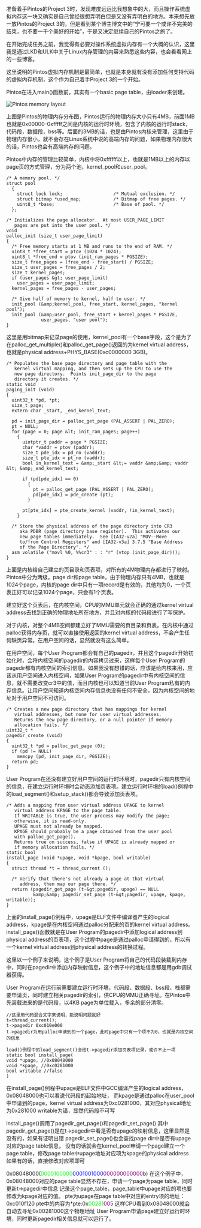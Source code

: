 <!---
title:: Pintos虚拟内存机制初探
date:: 2015-02-05 21:08
categories:: 系统与网络
tags:: c, pintos, thread
-->

准备着手Pintos的Project 3时，发现难度远远比我想象中的大，而且操作系统虚拟内存这一块又确实是自己曾经很想弄明白但是又没有弄明白的地方。本来想先放一放Pintos的Project 3的，但是看到某个博主博文中的“宁可要一个或许不完美的结束，也不要一千个美好的开始”，于是又决定继续自己的Pintos之旅了。

在开始完成任务之前，我觉得有必要对操作系统虚拟内存有一个大概的认识，这里我是通过LKD和ULK中关于Linux内存管理的内容来熟悉这些内容，也会看看网上的一些博客。

这里说明的Pintos虚拟内存机制是最简单，也就是本身就有没有添加任何支持代码的虚拟内存机制，这个作为自己着手Project 3的一个开始。

Pintos在进入main()函数前，其实有一个basic page table，由loader来创建。

![Pintos memory layout](../img/pintos-mem-layout.png)

上图是Pintos的物理内存分布图，Pintos运行的物理内存大小只有4MB，前面1MB也就是0x00000-0xfffff之间是内核的运行时环境，包含了内核的运行时stack，代码段，数据段，bss等。后面的3MB的话，也是由Pintos内核来管理，这里由于物理内存很小，就不会存在Linux系统中说的高端内存的问题，如果物理内存很大的话，Pintos也会有高端内存的问题。

Pintos中内存的管理比较简单，内核中将0xffffff以上，也就是1MB以上的内存以page页的方式管理，分为两个池，kernel_pool和user_pool。
````
/* A memory pool. */
struct pool
  {
    struct lock lock;                   /* Mutual exclusion. */
    struct bitmap *used_map;            /* Bitmap of free pages. */
    uint8_t *base;                      /* Base of pool. */
  };

/* Initializes the page allocator.  At most USER_PAGE_LIMIT
   pages are put into the user pool. */
void
palloc_init (size_t user_page_limit)
{
  /* Free memory starts at 1 MB and runs to the end of RAM. */
  uint8_t *free_start = ptov (1024 * 1024);
  uint8_t *free_end = ptov (init_ram_pages * PGSIZE);
  size_t free_pages = (free_end - free_start) / PGSIZE;
  size_t user_pages = free_pages / 2;
  size_t kernel_pages;
  if (user_pages &gt; user_page_limit)
    user_pages = user_page_limit;
  kernel_pages = free_pages - user_pages;

  /* Give half of memory to kernel, half to user. */
  init_pool (&amp;kernel_pool, free_start, kernel_pages, "kernel pool");
  init_pool (&amp;user_pool, free_start + kernel_pages * PGSIZE,
             user_pages, "user pool");
}
````
这里是用bitmap来记录page的使用，kernel_pool有一个base字段，这个是为了在palloc_get_multiple()和palloc_get_page()返回的为kernel virtual address，也就是physical address+PHYS_BASE(0xc0000000 3GB)。
````
/* Populates the base page directory and page table with the
   kernel virtual mapping, and then sets up the CPU to use the
   new page directory.  Points init_page_dir to the page
   directory it creates. */
static void
paging_init (void)
{
  uint32_t *pd, *pt;
  size_t page;
  extern char _start, _end_kernel_text;

  pd = init_page_dir = palloc_get_page (PAL_ASSERT | PAL_ZERO);
  pt = NULL;
  for (page = 0; page &lt; init_ram_pages; page++)
    {
      uintptr_t paddr = page * PGSIZE;
      char *vaddr = ptov (paddr);
      size_t pde_idx = pd_no (vaddr);
      size_t pte_idx = pt_no (vaddr);
      bool in_kernel_text = &amp;_start &lt;= vaddr &amp;&amp; vaddr &lt; &amp;_end_kernel_text;

      if (pd[pde_idx] == 0)
        {
          pt = palloc_get_page (PAL_ASSERT | PAL_ZERO);
          pd[pde_idx] = pde_create (pt);
        }

      pt[pte_idx] = pte_create_kernel (vaddr, !in_kernel_text);
    }

  /* Store the physical address of the page directory into CR3
     aka PDBR (page directory base register).  This activates our
     new page tables immediately.  See [IA32-v2a] "MOV--Move
     to/from Control Registers" and [IA32-v3a] 3.7.5 "Base Address
     of the Page Directory". */
  asm volatile ("movl %0, %%cr3" : : "r" (vtop (init_page_dir)));
}
````
上面是内核给自己建立的页目录和页表项，对所有的4M物理内存都进行了映射。Pintos中分为两级，page dir和page table，由于物理内存只有4MB，也就是1024个page，内核的page dir中只有一项record是有效的，其他均为0，一个页表正好可以记录1024个page，只会有1个页表。

建立好这个页表后，在内核空间，CPU的MMU单元就会正确的通过kernel virtual address去找到正确的物理地址所在地方，并且对内核的代码段进行了写保护。

对于内核，对整个4MB空间都建立好了MMU需要的页目录和页表。在内核中通过palloc获得内存页，就可以直接使用返回的kernel virtual address，不会产生任何缺页异常。在用户空间的话，显然就没有这么简单。

在用户空间，每个User Program都会有自己的pagedir，并且这个pagedir开始初始化时，会将内核空间的pagedir的内容拷贝过来，这样每个User Program的pagedir都有内核空间的索引信息。如果我没有想错的话，应该是给内核来用，应该从用户空间进入内核空间，如果User Program的pagedir中有内核空间的信息，就不需要改变cr3中的值，而且内核也可以知道当前User Program私有的内存信息。让用户空间知道内核空间内存信息也没有任何不安全，因为内核空间的地址对于用户空间不可访问。
````
/* Creates a new page directory that has mappings for kernel
   virtual addresses, but none for user virtual addresses.
   Returns the new page directory, or a null pointer if memory
   allocation fails. */
uint32_t *
pagedir_create (void) 
{
  uint32_t *pd = palloc_get_page (0);
  if (pd != NULL)
    memcpy (pd, init_page_dir, PGSIZE);
  return pd;
}
````
User Program在还没有建立好用户空间的运行时环境时，pagedir只有内核空间的信息，在建立运行时环境时会动态添加页表项。建立运行时环境的load()例程中的load_segment()和setup_stack()都会导致添加页表项。
````
/* Adds a mapping from user virtual address UPAGE to kernel
   virtual address KPAGE to the page table.
   If WRITABLE is true, the user process may modify the page;
   otherwise, it is read-only.
   UPAGE must not already be mapped.
   KPAGE should probably be a page obtained from the user pool
   with palloc_get_page().
   Returns true on success, false if UPAGE is already mapped or
   if memory allocation fails. */
static bool
install_page (void *upage, void *kpage, bool writable)
{
  struct thread *t = thread_current ();

  /* Verify that there's not already a page at that virtual
     address, then map our page there. */
  return (pagedir_get_page (t-&gt;pagedir, upage) == NULL
          &amp;&amp; pagedir_set_page (t-&gt;pagedir, upage, kpage, writable));
}
````
上面的install_page()例程中，upage是ELF文件中编译器产生的logical address，kpage是在内核空间通过palloc分配来的页的kernel virtual address。install_page()函数就是在User Program的pagedir中添加logical address到physical address的页表项，这个过程中page是通过palloc申请得到的，所以有一个kernel virtual address到physical address的转换过程。

这里以一个例子来说明，这个例子是User Program将自己的代码段装载到内存中，同时在pagedir中添加内存映射信息，这个例子中的地址信息都是用gdb调试器获得。

User Program在运行前需要建立运行时环境，代码段、数据段、bss段、栈都需要申请页，同时建立相关pagedir的索引，供CPU的MMU正确寻址。在Pintos中先装载进来的是代码段，以4KB page为单位载入，多余的部分清零。
````
//这里用代码混合文字来说明，能说明问题就好
t=thread_current();
t->pagedir 0xc010e000
t->pagedir为用palloc申请到的一个page，此时page中只有一个项不为0，也就是内核空间的信息

load()例程中的load_segment()会给t->pagedir添加页表项记录，或许不止一项
static bool install_page(
void *upage, //0x08048000
void *kpage, //0xc0281000
bool writable //false
)
````
在install_page()例程中upage是ELF文件中GCC编译产生的logical address，0x08048000也可以看说代码段的起始地址，
而kpage是通过palloc在user_pool中申请到的page，kernel virtual address为0xc0281000，其对应physical地址为0x281000
writable为错，显然代码段不可写

install_page()调用了pagedir_get_page()和pagedir_set_page()
其中pagedir_get_page()是在t-&gt;pagedir中看是否有upage的映射信息，这里显然是没有的，如果有证明出错
pagedir_set_page()也会查找page dir中是否有upage对应的page table信息，
没有的话就会在kernel_pool申请一个page建立一个page table，修改page table中upage地址对应项为kpage的physical address
如果有的话，直接修改对应项即可

0x08048000(<span style="color: #00ff00;">0000100000</span><span style="color: #0000ff;">0001001000</span><span style="color: #800080;">000000000000</span>b)
在这个例子中，0x08048000对应的page table显然不存在，申请一个page为page table，同时更新t-&gt;pagedir中信息
记录这个page_table，page_table中upage对应的项也要修改为kpage对应的值。
pte为upage在page table中对应的entry项的地址：0xc010f120 pte中的内容为*pte:0x<span style="color: #00ff00;">00281</span><span style="color: #800080;">005</span>
这样CPU看到0x08048000就会自动去寻址0x00281000这个物理地址</pre>
User Program申请page建立好运行时环境，同时更新pagedir相关信息就可以运行了。